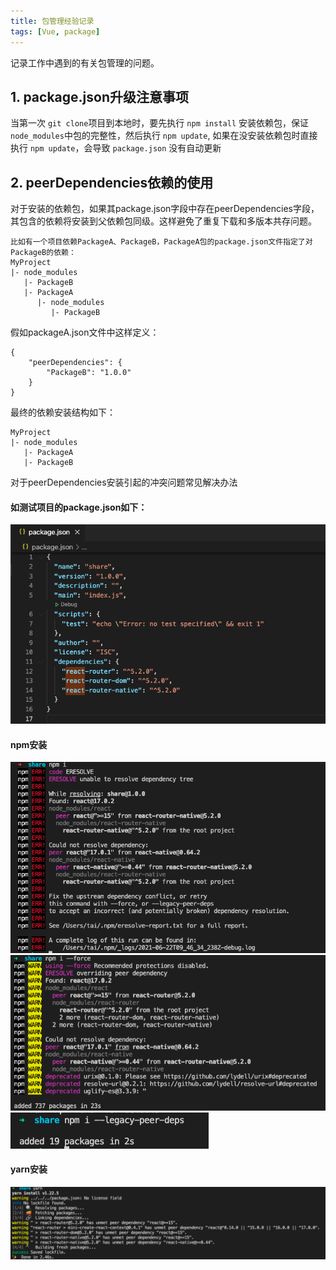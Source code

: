 ```yaml
---
title: 包管理经验记录
tags: [Vue, package]
---
```


记录工作中遇到的有关包管理的问题。

## 1. package.json升级注意事项
当第一次 `git clone`项目到本地时，要先执行 `npm install` 安装依赖包，保证`node_modules`中包的完整性，然后执行 `npm update`, 如果在没安装依赖包时直接执行 `npm update`，会导致 `package.json` 没有自动更新

## 2. peerDependencies依赖的使用
对于安装的依赖包，如果其package.json字段中存在peerDependencies字段，其包含的依赖将安装到父依赖包同级。这样避免了重复下载和多版本共存问题。
```
比如有一个项目依赖PackageA、PackageB，PackageA包的package.json文件指定了对PackageB的依赖：
MyProject
|- node_modules
   |- PackageB
   |- PackageA
      |- node_modules
         |- PackageB
```
假如packageA.json文件中这样定义：
```
{
    "peerDependencies": {
        "PackageB": "1.0.0"
    }
}
```
最终的依赖安装结构如下：
```
MyProject
|- node_modules
   |- PackageA
   |- PackageB
```
对于peerDependencies安装引起的冲突问题常见解决办法
#### 如测试项目的package.json如下：
![package](../static/assets/images/package.png)
#### npm安装
![package](../static/assets/images/package-error1.png)
![package](../static/assets/images/package-error2.png)
![package](../static/assets/images/package-error3.png)
#### yarn安装
![package](../static/assets/images/package-error4.png)
